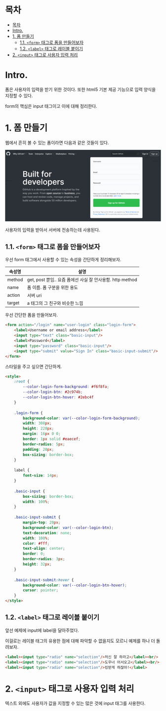 # 목차

- [목차](#목차)
- [Intro.](#intro)
- [1. 폼 만들기](#1-폼-만들기)
  - [1.1. `<form>` 태그로 폼을 만들어보자](#11-form-태그로-폼을-만들어보자)
  - [1.2. `<label>` 태그로 레이블 붙이기](#12-label-태그로-레이블-붙이기)
- [2. `<input>` 태그로 사용자 입력 처리](#2-input-태그로-사용자-입력-처리)

# Intro.

폼은 사용자의 입력을 받기 위한 것이다. 또한 html5 기본 제공 기능으로 입력 양식을 지정할 수 있다.  

form의 핵심은 input 태그이고 이에 대해 정리한다.  

# 1. 폼 만들기

웹에서 흔히 볼 수 있는 폼이라면 다음과 같은 것들이 있다.  

![4-1](assets/4-1.png)

사용자의 입력을 받아서 서버에 전송하는데 사용된다.  

## 1.1. `<form>` 태그로 폼을 만들어보자

우선 form 태그에서 사용할 수 있는 속성을 간단하게 정리해보자.  

|속성명|설명|
|-|-|
|method|get, post 뿐임.. 요즘 폼에선 사실 잘 안사용함. http method|
|name|폼 이름. 폼 구분을 위한 용도|
|action|서버 uri|
|target|a 태그의 그 친구와 비슷한 느낌|

우선 간단한 폼을 만들어보자.  

```html
<form action="/login" name="user-login" class="login-form">
    <label>Username or email address</label>
    <input type="text" class="basic-input"/>
    <label>Password</label>
    <input type="password" class="basic-input"/>
    <input type="submit" value="Sign In" class="basic-input-submit"/>
</form>
```

스타일을 주고 싶으면 간단하게.

```html
<style>
    :root {
        --color-login-form-background: #f6f8fa;
        --color-login-btn: #2c974b;
        --color-login-btn-hover: #2ebc4f
    }

    .login-form {
        background-color: var(--color-login-form-background);
        width: 308px;
        height: 228px;
        margin: 16px 0 0;
        border: 1px solid #eaecef;
        border-radius: 5px;
        padding: 20px;
        box-sizing: border-box;
    }

    label {
        font-size: 14px;
    }

    .basic-input {
        box-sizing: border-box;
        width: 100%;
    }

    .basic-input-submit {
        margin-top: 20px;
        background-color: var(--color-login-btn);
        text-decoration: none;
        width: 100%;
        color: #fff;
        text-align: center;
        border: 0;
        border-radius: 3px;
        height: 32px;
    }

    .basic-input-submit:hover {
        background-color: var(--color-login-btn-hover);
        cursor: pointer;
    }
</style>
```

## 1.2. `<label>` 태그로 레이블 붙이기

앞선 예제에 input에 label을 달아주었다.  

이걸로는 레이블 태그의 유용한 점에 대해 파악할 수 없을지도 모르니 예제를 하나 더 돌려보자.  


```html
<label><input type="radio" name="selection"/>처신 잘 하라고</label><br/>
<label><input type="radio" name="selection"/>도우너 어서오고</label><br/>
<label><input type="radio" name="selection"/>킹받게 하잖아!</label>
```

# 2. `<input>` 태그로 사용자 입력 처리

텍스트 외에도 사용자가 값을 지정할 수 있는 많은 것에 input 태그를 사용한다.  